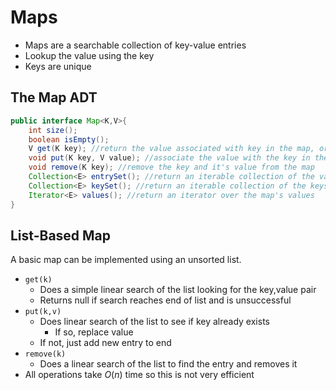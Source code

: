 # Maps

- Maps are a searchable collection of key-value entries
- Lookup the value using the key
- Keys are unique

## The Map ADT

```java
public interface Map<K,V>{
    int size();
    boolean isEmpty();
    V get(K key); //return the value associated with key in the map, or null if it doesn't exist
    void put(K key, V value); //associate the value with the key in the map
    void remove(K key); //remove the key and it's value from the map
    Collection<E> entrySet(); //return an iterable collection of the values in the map
    Collection<E> keySet(); //return an iterable collection of the keys in the map
    Iterator<E> values(); //return an iterator over the map's values
}
```

## List-Based Map

A basic map can be implemented using an unsorted list.

- `get(k)`
  - Does a simple linear search of the list looking for the key,value pair
  - Returns null if search reaches end of list and is unsuccessful
- `put(k,v)`
  - Does linear search of the list to see if key already exists
    - If so, replace value
  - If not, just add new entry to end
- `remove(k)`
  - Does a linear search of the list to find the entry and removes it
- All operations take $O(n)$ time so this is not very efficient
